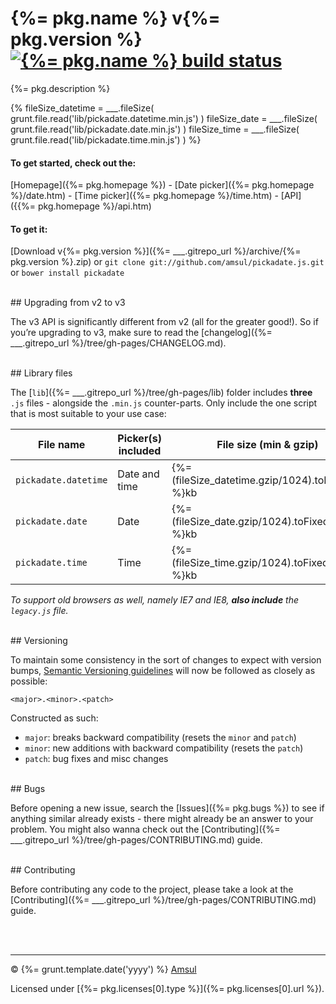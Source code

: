 # {%= pkg.name %} v{%= pkg.version %} [![{%= pkg.name %} build status](https://travis-ci.org/amsul/pickadate.js.png?branch=time-picker)](https://travis-ci.org/amsul/pickadate.js)

{%= pkg.description %}

{%
    fileSize_datetime = ___.fileSize( grunt.file.read('lib/pickadate.datetime.min.js') )
    fileSize_date = ___.fileSize( grunt.file.read('lib/pickadate.date.min.js') )
    fileSize_time = ___.fileSize( grunt.file.read('lib/pickadate.time.min.js') )
%}

#### To get started, check out the:

[Homepage]({%= pkg.homepage %}) - [Date picker]({%= pkg.homepage %}/date.htm) - [Time picker]({%= pkg.homepage %}/time.htm) - [API]({{%= pkg.homepage %}/api.htm)


#### To get it:

[Download v{%= pkg.version %}]({%= ___.gitrepo_url %}/archive/{%= pkg.version %}.zip) or `git clone git://github.com/amsul/pickadate.js.git` or `bower install pickadate`




<br>
## Upgrading from v2 to v3

The v3 API is significantly different from v2 (all for the greater good!). So if you’re upgrading to v3, make sure to read the [changelog]({%= ___.gitrepo_url %}/tree/gh-pages/CHANGELOG.md).





<br>
## Library files

The [`lib`]({%= ___.gitrepo_url %}/tree/gh-pages/lib) folder includes **three** `.js` files - alongside the `.min.js` counter-parts. Only include the one script that is most suitable to your use case:

File name               | Picker(s) included   | File size (min & gzip)
----------------------- | -------------------- | ----------------------
`pickadate.datetime`    | Date and time        | {%= (fileSize_datetime.gzip/1024).toFixed(2) %}kb
`pickadate.date`        | Date                 | {%= (fileSize_date.gzip/1024).toFixed(2) %}kb
`pickadate.time`        | Time                 | {%= (fileSize_time.gzip/1024).toFixed(2) %}kb


_To support old browsers as well, namely IE7 and IE8, **also include** the `legacy.js` file._





<br>
## Versioning

To maintain some consistency in the sort of changes to expect with version bumps, [Semantic Versioning guidelines](http://semver.org/) will now be followed as closely as possible:

`<major>.<minor>.<patch>`

Constructed as such:

- `major`: breaks backward compatibility (resets the `minor` and `patch`)
- `minor`: new additions with backward compatibility (resets the `patch`)
- `patch`: bug fixes and misc changes





<br>
## Bugs

Before opening a new issue, search the [Issues]({%= pkg.bugs %}) to see if anything similar already exists - there might already be an answer to your problem. You might also wanna check out the [Contributing]({%= ___.gitrepo_url %}/tree/gh-pages/CONTRIBUTING.md) guide.





<br>
## Contributing

Before contributing any code to the project, please take a look at the [Contributing]({%= ___.gitrepo_url %}/tree/gh-pages/CONTRIBUTING.md) guide.




<br><br>

---

© {%= grunt.template.date('yyyy') %} [Amsul](http://twitter.com/amsul_)

Licensed under [{%= pkg.licenses[0].type %}]({%= pkg.licenses[0].url %}).
